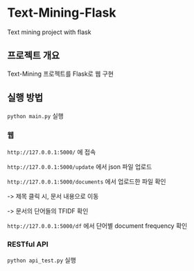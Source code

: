 # Text-Mining-Flask
Text mining project with flask

## 프로젝트 개요
Text-Mining 프로젝트를 Flask로 웹 구현

## 실행 방법
`python main.py` 실행

### 웹
`http://127.0.0.1:5000/` 에 접속

`http://127.0.0.1:5000/update` 에서 json 파일 업로드

`http://127.0.0.1:5000/documents` 에서 업로드한 파일 확인

 -> 제목 클릭 시, 문서 내용으로 이동

 -> 문서의 단어들의 TFIDF 확인 

`http://127.0.0.1:5000/df` 에서 단어별 document frequency 확인

### RESTful API
`python api_test.py` 실행
